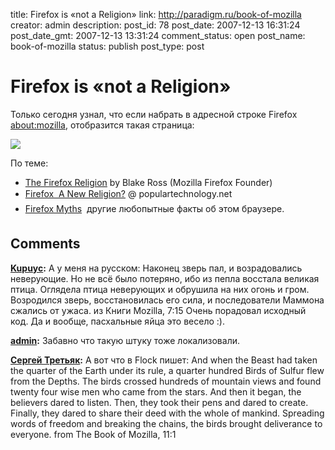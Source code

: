 title: Firefox is «not a Religion»
link: http://paradigm.ru/book-of-mozilla
creator: admin
description: 
post_id: 78
post_date: 2007-12-13 16:31:24
post_date_gmt: 2007-12-13 13:31:24
comment_status: open
post_name: book-of-mozilla
status: publish
post_type: post

# Firefox is «not a Religion»

Только сегодня узнал, что если набрать в адресной строке Firefox [about:mozilla](about:mozilla), отобразится такая страница:

![](/;-\)/2007/12/book-of-mozilla.png)

По теме: 

  * [The Firefox Religion](http://www.blakeross.com/2005/01/22/firefox-religion/) by Blake Ross (Mozilla Firefox Founder)
  * [Firefox  A New Religion?](http://www.populartechnology.net/2005/01/firefox-new-religion.html) @ populartechnology.net
  * [Firefox Myths](http://mywebpages.comcast.net/SupportCD/FirefoxMyths.html)  другие любопытные факты об этом браузере.

## Comments

**[Kupuyc](#41 "2007-12-13 18:00:18"):** А у меня на русском: Наконец зверь пал, и возрадовались неверующие. Но не всё было потеряно, ибо из пепла восстала великая птица. Оглядела птица неверующих и обрушила на них огонь и гром. Возродился зверь, восстановилась его сила, и последователи Маммона сжались от ужаса. из Книги Mozilla, 7:15 Очень порадовал исходный код. Да и вообще, пасхальные яйца это весело :).

**[admin](#42 "2007-12-13 18:16:09"):** Забавно что такую штуку тоже локализовали.

**[Сергей Третьяк](#43 "2007-12-13 18:49:53"):** А вот что в Flock пишет: And when the Beast had taken the quarter of the Earth under its rule, a quarter hundred Birds of Sulfur flew from the Depths. The birds crossed hundreds of mountain views and found twenty four wise men who came from the stars. And then it began, the believers dared to listen. Then, they took their pens and dared to create. Finally, they dared to share their deed with the whole of mankind. Spreading words of freedom and breaking the chains, the birds brought deliverance to everyone. from The Book of Mozilla, 11:1

